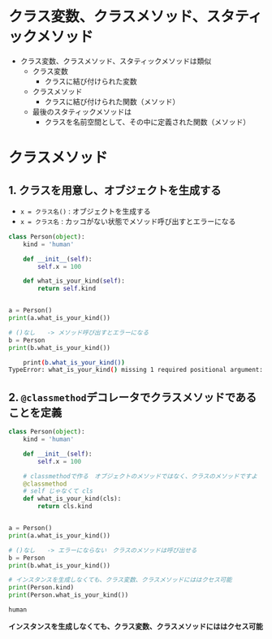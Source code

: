 # クラス変数、クラスメソッド、スタティックメソッド
- クラス変数、クラスメソッド、スタティックメソッドは類似
    - クラス変数
        - クラスに結び付けられた変数
    - クラスメソッド
        - クラスに結び付けられた関数（メソッド）
    - 最後のスタティックメソッドは
        - クラスを名前空間として、その中に定義された関数（メソッド）



# クラスメソッド

## 1. クラスを用意し、オブジェクトを生成する

- `x = クラス名()` : オブジェクトを生成する
- `x = クラス名`   : カッコがない状態でメソッド呼び出すとエラーになる

```python
class Person(object):
    kind = 'human'

    def __init__(self):
        self.x = 100

    def what_is_your_kind(self):
        return self.kind


a = Person()
print(a.what_is_your_kind())

# ()なし　　-> メソッド呼び出すとエラーになる
b = Person
print(b.what_is_your_kind())

```

```sh
    print(b.what_is_your_kind())
TypeError: what_is_your_kind() missing 1 required positional argument: 'self'
```

## 2. `@classmethod`デコレータでクラスメソッドであることを定義
```python
class Person(object):
    kind = 'human'

    def __init__(self):
        self.x = 100

    # classmethodで作る　オブジェクトのメソッドではなく、クラスのメソッドですよ
    @classmethod
    # self じゃなくて cls
    def what_is_your_kind(cls):
        return cls.kind


a = Person()
print(a.what_is_your_kind())

# ()なし　　-> エラーにならない　クラスのメソッドは呼び出せる
b = Person
print(b.what_is_your_kind())

# インスタンスを生成しなくても、クラス変数、クラスメソッドにははクセス可能
print(Person.kind)
print(Person.what_is_your_kind())
```

```sh
human
```

**インスタンスを生成しなくても、クラス変数、クラスメソッドにははクセス可能**
